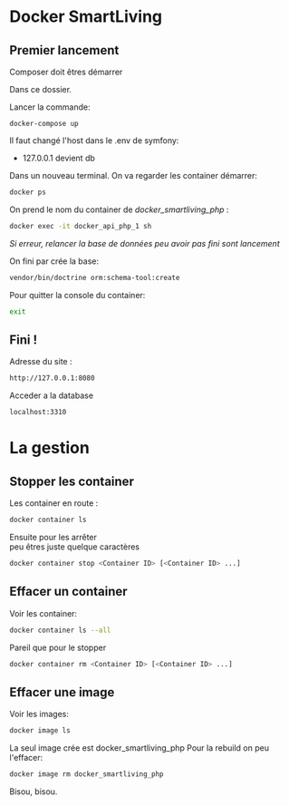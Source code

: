 # Docker SmartLiving

## Premier lancement
Composer doit êtres démarrer

Dans ce dossier.

Lancer la commande: 
```
docker-compose up 
```

Il faut changé l'host dans le .env de symfony:

* 127.0.0.1 devient db


Dans un nouveau terminal.
On va regarder les container démarrer:
```sh
docker ps
```

On  prend le nom du container  de *docker_smartliving_php* :
```sh
docker exec -it docker_api_php_1 sh
```

*Si erreur, relancer la base de données peu avoir pas fini sont lancement*

On fini par crée la base:
```sh
vendor/bin/doctrine orm:schema-tool:create
```

Pour quitter la console du container:
```sh
exit
```

## Fini !
Adresse du site :
```sh
http://127.0.0.1:8080
```
Acceder a la database
```
localhost:3310
```

# La gestion

## Stopper les container

Les container en route :
```sh
docker container ls
```

Ensuite pour les arrêter  
<Container ID> peu êtres juste quelque caractères 
```sh
docker container stop <Container ID> [<Container ID> ...]
```

## Effacer un container

Voir les container:
```sh
docker container ls --all
```

Pareil que pour le stopper
```sh
docker container rm <Container ID> [<Container ID> ...]
```

## Effacer une image

Voir les images:
```sh
docker image ls
```
La seul image crée est docker_smartliving_php
Pour la rebuild on peu l'effacer:
```sh
docker image rm docker_smartliving_php
``` 


Bisou, bisou.
